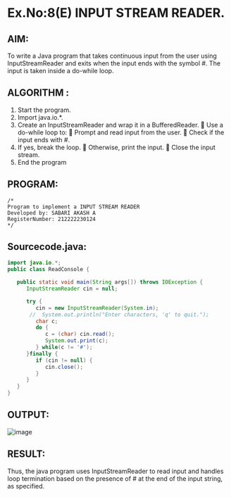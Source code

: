 # Ex.No:8(E)  INPUT STREAM READER.

## AIM:
To write a Java program that takes continuous input from the user using InputStreamReader and exits when the input ends with the symbol #. The input is taken inside a do-while loop.
## ALGORITHM :
1.	Start the program.
2.	Import java.io.*.
3.	Create an InputStreamReader and wrap it in a BufferedReader.
    	Use a do-while loop to:
    	Prompt and read input from the user.
    	Check if the input ends with #.
4.	If yes, break the loop.
    	Otherwise, print the input.
    	Close the input stream.
5.	End the program


## PROGRAM:
 ```
/*
Program to implement a INPUT STREAM READER
Developed by: SABARI AKASH A
RegisterNumber: 212222230124
*/
```

## Sourcecode.java:
```JAVA
import java.io.*;
public class ReadConsole {

   public static void main(String args[]) throws IOException {
      InputStreamReader cin = null;

      try {
         cin = new InputStreamReader(System.in);
       //  System.out.println("Enter characters, 'q' to quit.");
         char c;
         do {
            c = (char) cin.read();
            System.out.print(c);
         } while(c != '#');
      }finally {
         if (cin != null) {
            cin.close();
         }
      }
   }
}
```

## OUTPUT:

![image](https://github.com/user-attachments/assets/64d36923-1dc1-4c33-a14f-58dc1bffd2b2)

## RESULT:
Thus, the java program uses InputStreamReader to read input and handles loop termination based on the presence of # at the end of the input string, as specified. 
